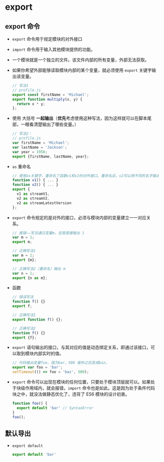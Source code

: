 # export

## export 命令

  - `export` 命令用于规定模块的对外接口

  - `import` 命令用于输入其他模块提供的功能。

  - 一个模块就是一个独立的文件。该文件内部的所有变量，外部无法获取。

  - 如果你希望外部能够读取模块内部的某个变量，就必须使用 `export` 关键字输出该变量。

    ```javascript
    // 写法1
    // profile.js
    export const firstName = 'Michael';
    export function multiply(x, y) {
      return x * y;
    };
    ```

  - 使用 大括号 **一起输出**（**优先**考虑使用这种写法，因为这样就可以在脚本尾部，一眼看清楚输出了哪些变量。）

    ```javascript
    // 写法2：
    // profile.js
    var firstName = 'Michael';
    var lastName = 'Jackson';
    var year = 1958;
    export {firstName, lastName, year};
    ```

  - `as` 重命名

    ```javascript
    // 使用as关键字，重命名了函数v1和v2的对外接口。重命名后，v2可以用不同的名字输出两次。
    function v1() { ... }
    function v2() { ... }
    export {
      v1 as streamV1,
      v2 as streamV2,
      v2 as streamLatestVersion
    };
    ```

  - `export` 命令规定的是对外的接口，必须与模块内部的变量建立一一对应关系。

    ```javascript
    // 报错——写法通过变量m，还是直接输出 1
    var m = 1;
    export m;

    // 正确写法1
    var m = 1;
    export {m};

    // 正确写法2（重命名）输出 m
    var n = 1;
    export {n as m};
    ```

  - 函数

    ```javascript
    // 错误写法
    function f() {}
    export f;

    // 正确写法1
    export function f() {};

    // 正确写法2
    function f() {}
    export {f};
    ```

  - `export` 语句输出的接口，与其对应的值是动态绑定关系，即通过该接口，可以取到模块内部实时的值。

    ```javascript
    // 代码输出变量foo，值为bar，500 毫秒之后变成baz。
    export var foo = 'bar';
    setTimeout(() => foo = 'baz', 500);
    ```

  - `export` 命令可以出现在模块的任何位置，只要处于模块顶层就可以。如果处于块级作用域内，就会报错，`import` 命令也是如此。这是因为处于条件代码块之中，就没法做静态优化了，违背了 ES6 模块的设计初衷。

    ```javascript
    function foo() {
      export default 'bar' // SyntaxError
    }
    foo();
    ```

## 默认导出

  - `export default`

    ```javascript
    export default 'bar'
    ```
